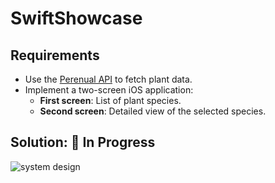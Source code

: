 # SwiftShowcase

## Requirements

- Use the [Perenual API](https://perenual.com/docs/api) to fetch plant data.
- Implement a two-screen iOS application:
  - **First screen**: List of plant species.
  - **Second screen**: Detailed view of the selected species.

## Solution: 🚧 In Progress
 ![system design](https://i.ibb.co/35jVVR62/Screenshot-2025-04-16-at-2-03-33-AM.png)

